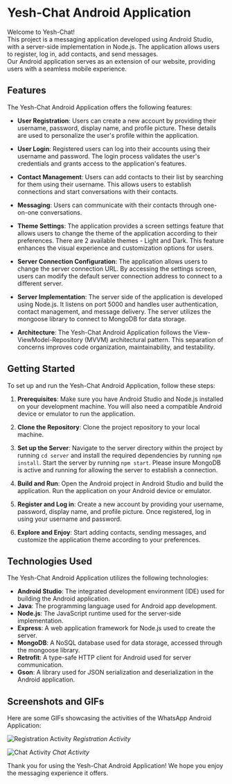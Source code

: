 # Yesh-Chat Android Application

Welcome to Yesh-Chat!<br>
This project is a messaging application developed using Android Studio, with a server-side implementation in Node.js. The application allows users to register, log in, add contacts, and send messages.<br>
Our Android application serves as an extension of our website, providing users with a seamless mobile experience.

## Features

The Yesh-Chat Android Application offers the following features:

- **User Registration**: Users can create a new account by providing their username, password, display name, and profile picture. These details are used to personalize the user's profile within the application.

- **User Login**: Registered users can log into their accounts using their username and password. The login process validates the user's credentials and grants access to the application's features.

- **Contact Management**: Users can add contacts to their list by searching for them using their username. This allows users to establish connections and start conversations with their contacts.

- **Messaging**: Users can communicate with their contacts through one-on-one conversations.

- **Theme Settings**: The application provides a screen settings feature that allows users to change the theme of the application according to their preferences. There are 2 available themes - Light and Dark. This feature enhances the visual experience and customization options for users.

- **Server Connection Configuration**: The application allows users to change the server connection URL. By accessing the settings screen, users can modify the default server connection address to connect to a different server.

- **Server Implementation**: The server side of the application is developed using Node.js. It listens on port 5000 and handles user authentication, contact management, and message delivery. The server utilizes the mongoose library to connect to MongoDB for data storage.

- **Architecture**: The Yesh-Chat Android Application follows the View-ViewModel-Repository (MVVM) architectural pattern. This separation of concerns improves code organization, maintainability, and testability.

## Getting Started

To set up and run the Yesh-Chat Android Application, follow these steps:

1. **Prerequisites**: Make sure you have Android Studio and Node.js installed on your development machine. You will also need a compatible Android device or emulator to run the application.

2. **Clone the Repository**: Clone the project repository to your local machine.

3. **Set up the Server**: Navigate to the server directory within the project by running `cd server` and install the required dependencies by running `npm install`. Start the server by running `npm start`. Please insure MongoDB is active and running for allowing the server to establish a connection.

4. **Build and Run**: Open the Android project in Android Studio and build the application. Run the application on your Android device or emulator.

5. **Register and Log in**: Create a new account by providing your username, password, display name, and profile picture. Once registered, log in using your username and password.

6. **Explore and Enjoy**: Start adding contacts, sending messages, and customize the application theme according to your preferences.

## Technologies Used

The Yesh-Chat Android Application utilizes the following technologies:

- **Android Studio**: The integrated development environment (IDE) used for building the Android application.
- **Java**: The programming language used for Android app development.
- **Node.js**: The JavaScript runtime used for the server-side implementation.
- **Express**: A web application framework for Node.js used to create the server.
- **MongoDB**: A NoSQL database used for data storage, accessed through the mongoose library.
- **Retrofit**: A type-safe HTTP client for Android used for server communication.
- **Gson**: A library used for JSON serialization and deserialization in the Android application.

## Screenshots and GIFs

Here are some GIFs showcasing the activities of the WhatsApp Android Application:

![Registration Activity](/path/to/registration.gif)
*Registration Activity*

![Chat Activity](/path/to/chat.gif)
*Chat Activity*

Thank you for using the Yesh-Chat Android Application! We hope you enjoy the messaging experience it offers.
